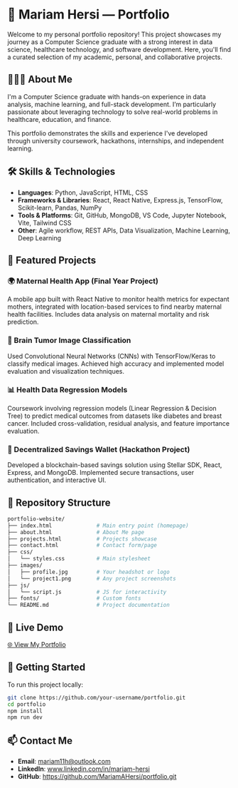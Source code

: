 # 💼 Mariam Hersi — Portfolio

Welcome to my personal portfolio repository! This project showcases my journey as a Computer Science graduate with a strong interest in data science, healthcare technology, and software development. Here, you'll find a curated selection of my academic, personal, and collaborative projects.

## 👩🏽‍🎓 About Me

I'm a Computer Science graduate with hands-on experience in data analysis, machine learning, and full-stack development. I’m particularly passionate about leveraging technology to solve real-world problems in healthcare, education, and finance.

This portfolio demonstrates the skills and experience I've developed through university coursework, hackathons, internships, and independent learning.

## 🛠️ Skills & Technologies

- **Languages**: Python, JavaScript, HTML, CSS
- **Frameworks & Libraries**: React, React Native, Express.js, TensorFlow, Scikit-learn, Pandas, NumPy
- **Tools & Platforms**: Git, GitHub, MongoDB, VS Code, Jupyter Notebook, Vite, Tailwind CSS
- **Other**: Agile workflow, REST APIs, Data Visualization, Machine Learning, Deep Learning

## 🌟 Featured Projects

### 🌍 Maternal Health App (Final Year Project)
A mobile app built with React Native to monitor health metrics for expectant mothers, integrated with location-based services to find nearby maternal health facilities. Includes data analysis on maternal mortality and risk prediction.

### 🧠 Brain Tumor Image Classification
Used Convolutional Neural Networks (CNNs) with TensorFlow/Keras to classify medical images. Achieved high accuracy and implemented model evaluation and visualization techniques.

### 📊 Health Data Regression Models
Coursework involving regression models (Linear Regression & Decision Tree) to predict medical outcomes from datasets like diabetes and breast cancer. Included cross-validation, residual analysis, and feature importance evaluation.

### 💸 Decentralized Savings Wallet (Hackathon Project)
Developed a blockchain-based savings solution using Stellar SDK, React, Express, and MongoDB. Implemented secure transactions, user authentication, and interactive UI.

## 📁 Repository Structure
```bash
portfolio-website/
├── index.html              # Main entry point (homepage)
├── about.html              # About Me page
├── projects.html           # Projects showcase
├── contact.html            # Contact form/page
├── css/
│   └── styles.css          # Main stylesheet
├── images/
│   ├── profile.jpg         # Your headshot or logo
│   └── project1.png        # Any project screenshots
├── js/
│   └── script.js           # JS for interactivity
├── fonts/                  # Custom fonts
└── README.md               # Project documentation
```

## 🔗 Live Demo

[🌐 View My Portfolio](https://mariamahersi.github.io/portfolio/)

## 🚀 Getting Started

To run this project locally:

```bash
git clone https://github.com/your-username/portfolio.git
cd portfolio
npm install
npm run dev
```

## 📫 Contact Me

- **Email**: mariam11h@outlook.com
- **LinkedIn**: www.linkedin.com/in/mariam-hersi
- **GitHub**: https://github.com/MariamAHersi/portfolio.git
